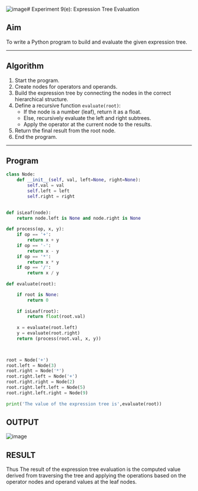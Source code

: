 ![image](https://github.com/user-attachments/assets/9d35b22e-6920-4d17-8eb4-d5d78af3bdfc)# Experiment 9(e): Expression Tree Evaluation

## Aim
To write a Python program to build and evaluate the given expression tree.

---

## Algorithm

1. Start the program.
2. Create nodes for operators and operands.
3. Build the expression tree by connecting the nodes in the correct hierarchical structure.
4. Define a recursive function `evaluate(root)`:
   - If the node is a number (leaf), return it as a float.
   - Else, recursively evaluate the left and right subtrees.
   - Apply the operator at the current node to the results.
5. Return the final result from the root node.
6. End the program.

---

## Program

```python
class Node:
    def __init__(self, val, left=None, right=None):
        self.val = val
        self.left = left
        self.right = right
 

def isLeaf(node):
    return node.left is None and node.right is None
 
def process(op, x, y):
    if op == '+':
        return x + y
    if op == '-':
        return x - y
    if op == '*':
        return x * y
    if op == '/':
        return x / y
 
def evaluate(root):

    if root is None:
        return 0
  
    if isLeaf(root):
        return float(root.val)
    
    x = evaluate(root.left)
    y = evaluate(root.right)
    return (process(root.val, x, y))
    


root = Node('+')
root.left = Node(3)
root.right = Node('*')
root.right.left = Node('+')
root.right.right = Node(2)
root.right.left.left = Node(5)
root.right.left.right = Node(9)
 
print('The value of the expression tree is',evaluate(root))
```

## OUTPUT

![image](https://github.com/user-attachments/assets/ddb82ecd-8af6-479d-a48b-54f1ddd3d4e1)



## RESULT
Thus The result of the expression tree evaluation is the computed value derived from traversing the tree and applying the operations based on the operator nodes and operand values at the leaf nodes.
